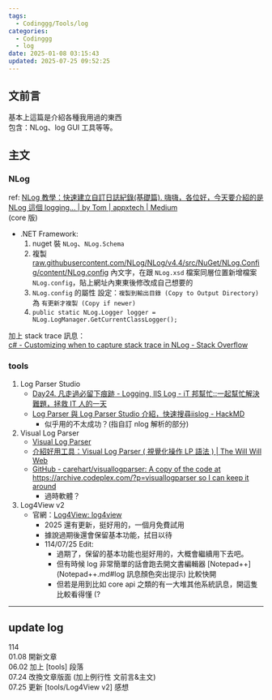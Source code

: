 ```yaml
---
tags:
  - Codinggg/Tools/log
categories:
  - Codinggg
  - log
date: 2025-01-08 03:15:43
updated: 2025-07-25 09:52:25
---
```

## 文前言

基本上這篇是介紹各種我用過的東西  
包含：NLog、log GUI 工具等等。

<!-- more -->

## 主文

### NLog

ref: [NLog 教學：快速建立自訂日誌紀錄(基礎篇). 嗨嗨，各位好，今天要介紹的是 NLog 這個 logging… | by Tom | appxtech | Medium](https://medium.com/appxtech/nlog-%E6%95%99%E5%AD%B8-%E5%BF%AB%E9%80%9F%E5%BB%BA%E7%AB%8B%E8%87%AA%E8%A8%82%E6%97%A5%E8%AA%8C%E7%B4%80%E9%8C%84-%E5%9F%BA%E7%A4%8E%E7%AF%87-8b4f27739f30)  
(core 版)

- .NET Framework:
   1. nuget 裝 `NLog`、`NLog.Schema`
   2. 複製 [raw.githubusercontent.com/NLog/NLog/v4.4/src/NuGet/NLog.Config/content/NLog.config](https://raw.githubusercontent.com/NLog/NLog/v4.4/src/NuGet/NLog.Config/content/NLog.config) 內文字，在跟 `NLog.xsd` 檔案同層位置新增檔案 `NLog.config`，貼上網址內東東後修改成自己想要的
   3. `NLog.config` 的屬性 設定：`複製到輸出目錄 (Copy to Output Directory)` 為 `有更新才複製 (Copy if newer)`
   4. `public static NLog.Logger logger = NLog.LogManager.GetCurrentClassLogger();`


加上 stack trace 訊息：  
[c# - Customizing when to capture stack trace in NLog - Stack Overflow](https://stackoverflow.com/questions/53119784/customizing-when-to-capture-stack-trace-in-nlog)

### tools

1. Log Parser Studio
	- [Day24. 凡走過必留下痕跡 - Logging, IIS Log - iT 邦幫忙::一起幫忙解決難題，拯救 IT 人的一天](https://ithelp.ithome.com.tw/articles/10305315)
	- [Log Parser 與 Log Parser Studio 介紹，快速搜尋iislog - HackMD](https://hackmd.io/@Not/LogParserStudio_with_IISLog)
		- 似乎用的不太成功？(指自訂 nlog 解析的部分)
2. Visual Log Parser
	- [Visual Log Parser](http://www.codeplex.com/visuallogparser)
	- [介紹好用工具：Visual Log Parser ( 視覺化操作 LP 語法 ) | The Will Will Web](https://blog.miniasp.com/post/2009/02/19/Useful-tool-Visual-Log-Parser)
	- [GitHub - carehart/visuallogparser: A copy of the code at https://archive.codeplex.com/?p=visuallogparser so I can keep it around](https://github.com/carehart/visuallogparser)
		- 過時軟體？
3. Log4View v2
	- 官網：[Log4View: log4view](https://www.log4view.com/)
		- 2025 還有更新，挺好用的，一個月免費試用
		- 據說過期後還會保留基本功能，拭目以待
		- 114/07/25 Edit: 
			- 過期了，保留的基本功能也挺好用的，大概會繼續用下去吧。
			- 但有時候 log 非常簡單的話會跑去開文書編輯器 [Notepad++](Notepad++.md#log 訊息顏色突出提示) 比較快開
			- 但若是用到比如 core api 之類的有一大堆其他系統訊息，開這隻比較看得懂 (?




---

## update log


114  
01.08 開新文章  
06.02 加上 [tools] 段落  
07.24 改換文章版面 (加上例行性 文前言&主文)  
07.25 更新 [tools/Log4View v2] 感想